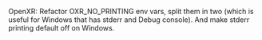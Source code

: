 OpenXR: Refactor OXR_NO_PRINTING env vars, split them in two (which is useful
for Windows that has stderr and Debug console). And make stderr printing default
off on Windows.
